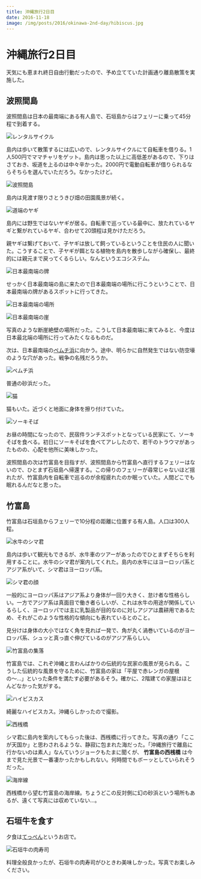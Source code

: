 ```yaml
---
title: 沖縄旅行2日目
date: 2016-11-18
image: /img/posts/2016/okinawa-2nd-day/hibiscus.jpg
---
```


# 沖縄旅行2日目

天気にも恵まれ終日自由行動だったので、予め立てていた計画通り離島散策を実施した。

## 波照間島

波照間島は日本の最南端にある有人島で、石垣島からはフェリーに乗って45分程で到着する。

![レンタルサイクル](/img/posts/2016/okinawa-2nd-day/rental-cycle.jpg)

島内は歩いて散策するには広いので、レンタルサイクルにて自転車を借りる。1人500円でママチャリをゲット。島内は思った以上に高低差があるので、下りはさておき、坂道を上るのは中々辛かった。2000円で電動自転車が借りられるならそちらを選んでいただろう。なかったけど。

![波照間島](/img/posts/2016/okinawa-2nd-day/hateruma-road.jpg)

島内は見渡す限りさとうきび畑の田園風景が続く。

![道端のヤギ](/img/posts/2016/okinawa-2nd-day/goats.jpg)

島内には野生ではないヤギが居る。自転車で巡っている最中に、放たれているヤギと繋がれているヤギ、合わせて20頭程は見かけただろう。

親ヤギは繋げておいて、子ヤギは放して飼っているということを住民の人に聞いた。こうすることで、子ヤギが餌となる植物を島内を散歩しながら確保し、最終的には親元まで戻ってくるらしい。なんというエコシステム。

![日本最南端の牌](/img/posts/2016/okinawa-2nd-day/milestone.jpg)

せっかく日本最南端の島に来たので日本最南端の場所に行こうということで、日本最南端の牌があるスポットに行ってきた。

![日本最南端の場所](/img/posts/2016/okinawa-2nd-day/southest-cape.jpg)

![日本最南端の崖](/img/posts/2016/okinawa-2nd-day/cliff.jpg)

写真のような断崖絶壁の場所だった。こうして日本最南端に来てみると、今度は日本最北端の場所に行ってみたくなるものだ。

次は、日本最南端の[ペムチ浜](https://ja.wikipedia.org/wiki/%E3%83%9A%E3%83%A0%E3%83%81%E6%B5%9C)に向かう。途中、明らかに自然発生ではない防空壕のような穴があった。戦争の名残だろうか。

![ペムチ浜](/img/posts/2016/okinawa-2nd-day/pemuchi.jpg)

普通の砂浜だった。

![猫](/img/posts/2016/okinawa-2nd-day/cat.jpg)

猫もいた。近づくと地面に身体を擦り付けていた。

![ソーキそば](/img/posts/2016/okinawa-2nd-day/soki.jpg)

お昼の時間になったので、民宿件ランチスポットとなっている民家にて、ソーキそばを食べる。初日にソーキそばを食べてアレしたので、若干のトラウマがあったものの、心配を他所に美味しかった。

波照間島の次は竹富島を目指すが、波照間島から竹富島へ直行するフェリーはないので、ひとまず石垣島へ帰還する。この帰りのフェリーが尋常じゃないほど揺れたが、竹富島内を自転車で巡るのが余程疲れたのか眠っていた。人間どこでも眠れるんだなと思った。

## 竹富島

竹富島は石垣島からフェリーで10分程の距離に位置する有人島。人口は300人程。

![水牛のシマ君](/img/posts/2016/okinawa-2nd-day/shima.jpg)

島内は歩いて観光もできるが、水牛車のツアーがあったのでひとまずそちらを利用することに。水牛のシマ君が案内してくれた。島内の水牛にはヨーロッパ系とアジア系がいて、シマ君はヨーロッパ系。

![シマ君の顔](/img/posts/2016/okinawa-2nd-day/europe.jpg)

一般的にヨーロッパ系はアジア系より身体が一回り大きく、怠け者な性格らしい。一方でアジア系は真面目で働き者らしいが、これは水牛の用途が関係しているらしく、ヨーロッパでは主に乳製品が目的なのに対しアジアは農耕用であるため、それがこのような性格的な傾向にも表れているとのこと。

見分けは身体の大小ではなく角を見れば一発で、角が丸く渦巻いているのがヨーロッパ系、シュッと真っ直ぐ伸びているのがアジア系らしい。

![竹富島の集落](/img/posts/2016/okinawa-2nd-day/settlement.jpg)

竹富島では、これぞ沖縄と言わんばかりの伝統的な民家の風景が見られる。こうした伝統的な風景を守るために、竹富島の家は「平屋で赤レンガの屋根の〜…」といった条件を満たす必要があるそう。確かに、2階建ての家屋はほとんどなかった気がする。

![ハイビスカス](/img/posts/2016/okinawa-2nd-day/hibiscus.jpg)

綺麗なハイビスカス。沖縄らしかったので撮影。

![西桟橋](/img/posts/2016/okinawa-2nd-day/west-pier.jpg)

シマ君に島内を案内してもらった後は、西桟橋に行ってきた。写真の通り「ここが天国か」と思わされるような、静寂に包まれた海だった。「沖縄旅行で離島に行かないのは素人」なんていうジョークもたまに聞くが、 **竹富島の西桟橋** は今まで見た光景で一番凄かったかもしれない。何時間でもボーッとしていられそうだった。

![海岸線](/img/posts/2016/okinawa-2nd-day/coastline.jpg)

西桟橋から望む竹富島の海岸線。ちょうどこの反対側に幻の砂浜という場所もあるが、遠くて写真には収めていない…。

## 石垣牛を食す

夕食は[てっぺん](https://tabelog.com/okinawa/A4705/A470501/47010514/)というお店で。

![石垣牛の肉寿司](/img/posts/2016/okinawa-2nd-day/niku.jpg)

料理全般良かったが、石垣牛の肉寿司がひときわ美味しかった。写真でお楽しみください。
